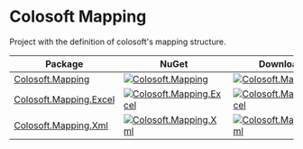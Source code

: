 # Colosoft Mapping

Project with the definition of colosoft's mapping structure.


| Package | NuGet | Downloads |
| ------- | ------------ | --------- |
| [Colosoft.Mapping](https://www.nuget.org/packages/Colosoft.Mapping/) | [![Colosoft.Mapping](https://img.shields.io/nuget/v/Colosoft.Mapping.svg)](https://www.nuget.org/packages/Colosoft.Mapping/) | [![Colosoft.Mapping](https://img.shields.io/nuget/dt/Colosoft.Mapping.svg)](https://www.nuget.org/packages/Colosoft.Mapping/) |
| [Colosoft.Mapping.Excel](https://www.nuget.org/packages/Colosoft.Mapping.Excel/) | [![Colosoft.Mapping.Excel](https://img.shields.io/nuget/v/Colosoft.Mapping.Excel.svg)](https://www.nuget.org/packages/Colosoft.Mapping.Excel/) | [![Colosoft.Mapping.Excel](https://img.shields.io/nuget/dt/Colosoft.Mapping.Excel.svg)](https://www.nuget.org/packages/Colosoft.Mapping.Excel/) |
| [Colosoft.Mapping.Xml](https://www.nuget.org/packages/Colosoft.Mapping.Xml/) | [![Colosoft.Mapping.Xml](https://img.shields.io/nuget/v/Colosoft.Mapping.Xml.svg)](https://www.nuget.org/packages/Colosoft.Mapping.Xml/) | [![Colosoft.Mapping.Xml](https://img.shields.io/nuget/dt/Colosoft.Mapping.Xml.svg)](https://www.nuget.org/packages/Colosoft.Mapping.Xml/) |
